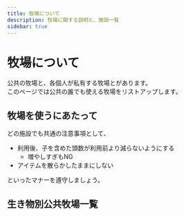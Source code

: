 ```yaml
---
title: 牧場について
description: 牧場に関する説明と、施設一覧
sidebar: true  
---
```


# 牧場について
公共の牧場と、各個人が私有する牧場とがあります。  
このページでは公共の誰でも使える牧場をリストアップします。

## 牧場を使うにあたって
どの施設でも共通の注意事項として、
- 利用後、子を含めた頭数が利用前より減らないようにする
  - 増やしすぎもNG 
- アイテムを散らかしたままにしない

といったマナーを遵守しましょう。

## 生き物別公共牧場一覧

